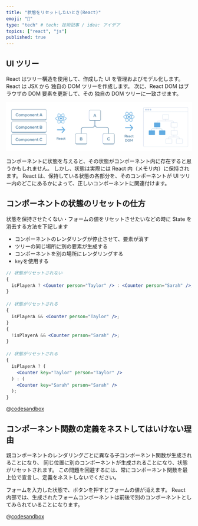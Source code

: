 ```yaml
---
title: "状態をリセットしたいとき(React)"
emoji: "🍣"
type: "tech" # tech: 技術記事 / idea: アイデア
topics: ["react", "js"]
published: true
---
```


## UI ツリー

React はツリー構造を使用して、作成した UI を管理およびモデル化します。
React は JSX から 独自の DOM ツリーを作成します。
次に、React DOM はブラウザの DOM 要素を更新して、その 独自の DOM ツリーに一致させます。

![](/images/2023-03-12%2016.08.20.png)

コンポーネントに状態を与えると、その状態がコンポーネント内に存在すると思うかもしれません。
しかし、状態は実際には React 内（メモリ内）に保持されます。
React は、保持している状態の各部分を、そのコンポーネントが UI ツリー内のどこにあるかによって、正しいコンポーネントに関連付けます。

## コンポーネントの状態のリセットの仕方

状態を保持させたくない・フォームの値をリセットさせたいなどの時に State を消去する方法を下記します

- コンポーネントのレンダリングが停止させて、要素が消す
- ツリーの同じ場所に別の要素が生成する
- コンポーネントを別の場所にレンダリングする
- `key`を使用する

```jsx
// 状態がリセットされない
{
  isPlayerA ? <Counter person="Taylor" /> : <Counter person="Sarah" />;
}

// 状態がリセットされる
{
  isPlayerA && <Counter person="Taylor" />;
}
{
  !isPlayerA && <Counter person="Sarah" />;
}

// 状態がリセットされる
{
  isPlayerA ? (
    <Counter key="Taylor" person="Taylor" />
  ) : (
    <Counter key="Sarah" person="Sarah" />
  );
}
```

@[codesandbox](https://codesandbox.io/embed/affectionate-pine-hp1vxq?fontsize=14&hidenavigation=1&theme=dark)

## コンポーネント関数の定義をネストしてはいけない理由

親コンポーネントのレンダリングごとに異なる子コンポーネント関数が生成されることになり、
同じ位置に別のコンポーネントが生成されることになり、状態がリセットされます。
この問題を回避するには、常にコンポーネント関数を最上位で宣言し、定義をネストしないでください。

フォームを入力した状態で、ボタンを押すとフォームの値が消えます。
React 内部では、生成されたフォームコンポーネントは前後で別のコンポーネントとしてみられていることになります。

@[codesandbox](https://codesandbox.io/embed/sharp-nash-48dzyh?fontsize=14&hidenavigation=1&theme=dark)
